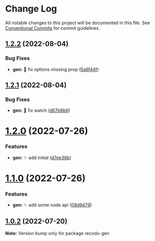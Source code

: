 # Change Log

All notable changes to this project will be documented in this file.
See [Conventional Commits](https://conventionalcommits.org) for commit guidelines.

## [1.2.2](https://github.com/ZxBing0066/recodo/compare/recodo-gen@1.2.1...recodo-gen@1.2.2) (2022-08-04)


### Bug Fixes

* **gen:** 🐞 fix options missing prop ([5a6f44f](https://github.com/ZxBing0066/recodo/commit/5a6f44f164ee681cddeeb0d9857f49b996823c5a))





## [1.2.1](https://github.com/ZxBing0066/recodo/compare/recodo-gen@1.2.0...recodo-gen@1.2.1) (2022-08-04)


### Bug Fixes

* **gen:** 🐞 fix watch ([d67b6b6](https://github.com/ZxBing0066/recodo/commit/d67b6b6bc3a8c3b62fb3700b90f145ce75b73def))





# [1.2.0](https://github.com/ZxBing0066/recodo/compare/recodo-gen@1.1.0...recodo-gen@1.2.0) (2022-07-26)


### Features

* **gen:** ✨ add initial ([d7ee36b](https://github.com/ZxBing0066/recodo/commit/d7ee36b3046ff2161ec9e785059ed7dfd969c792))





# [1.1.0](https://github.com/ZxBing0066/recodo/compare/recodo-gen@0.0.6...recodo-gen@1.1.0) (2022-07-26)


### Features

* **gen:** ✨ add some node api ([08d9479](https://github.com/ZxBing0066/recodo/commit/08d947907cd46e55340f4c4a5266f4ac71f77829))





## [1.0.2](https://github.com/ZxBing0066/recodo/compare/recodo-gen@0.0.6...recodo-gen@1.0.2) (2022-07-20)

**Note:** Version bump only for package recodo-gen

